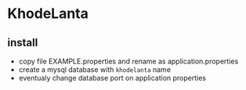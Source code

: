 # KhodeLanta

## install
- copy file EXAMPLE.properties and rename as application.properties
- create a mysql database with `khodelanta` name
- eventualy change database port on application properties
